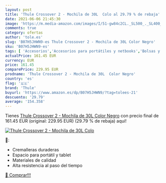 ```yaml
---
layout: post
title: 'Thule Crossover 2 - Mochila de 30L  Colo al 29.79 % de rebaja'
date: 2021-06-06 21:45:30
image: 'https://m.media-amazon.com/images/I/51-gw84c2CL._SL500_._SL400_.jpg'
comments: true
category: ofertas
author: 'tole.es'
slug: 'B07H5JHWN9-es Thule Crossover 2 - Mochila de 30L Color Negro'
sku: 'B07H5JHWN9-es'
tags: [ 'Accesorios','Accesorios para portátiles y netbooks','Bolsas y fundas para portátiles y netbooks','Informática','Mochilas para portátiles y netbooks','mochila','thule', ]
actualPrice: 161.45 EUR
currency: EUR
price: 161.45
comparePrice: 229.95 EUR
prodname: 'Thule Crossover 2 - Mochila de 30L  Color Negro'
country: 'es'
flag: '🇪🇸'
brand: 'Thule'
buyurl: 'https://www.amazon.es/dp/B07H5JHWN9/?tag=tolees-21'
descuento: '29.79'
average: '154.358'
---
```


Tienes [Thule Crossover 2 - Mochila de 30L  Color Negro](https://www.amazon.es/dp/B07H5JHWN9/?tag=tolees-21) con precio final de  161.45 EUR (original: 229.95 EUR) (29.79 %  de rebaja) aqui!

[![Thule Crossover 2 - Mochila de 30L  Colo](https://m.media-amazon.com/images/I/51-gw84c2CL._SL500_._SL400_.jpg)](https://www.amazon.es/dp/B07H5JHWN9/?tag=tolees-21)

🔎:

- Cremalleras duraderas
- Espacio para portátil y tablet
- Materiales de calidad
- Alta resistencia al paso del tiempo

[🛒 Comprar!!!](https://www.amazon.es/dp/B07H5JHWN9/?tag=tolees-21)
